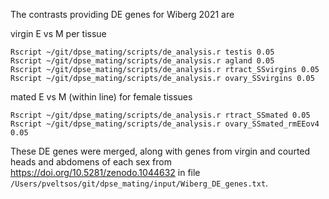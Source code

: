 The contrasts providing DE genes for Wiberg 2021 are

virgin E vs M per tissue

	Rscript ~/git/dpse_mating/scripts/de_analysis.r testis 0.05
	Rscript ~/git/dpse_mating/scripts/de_analysis.r agland 0.05
	Rscript ~/git/dpse_mating/scripts/de_analysis.r rtract_SSvirgins 0.05
	Rscript ~/git/dpse_mating/scripts/de_analysis.r ovary_SSvirgins 0.05

mated E vs M (within line) for female tissues

	Rscript ~/git/dpse_mating/scripts/de_analysis.r rtract_SSmated 0.05
	Rscript ~/git/dpse_mating/scripts/de_analysis.r ovary_SSmated_rmEEov4 0.05

These DE genes were merged, along with genes from virgin and courted heads and abdomens of each sex from https://doi.org/10.5281/zenodo.1044632 in file `/Users/pveltsos/git/dpse_mating/input/Wiberg_DE_genes.txt`.
 
